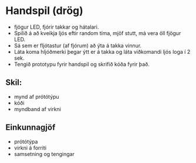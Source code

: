 # Handspil (drög)
* fjögur LED, fjórir takkar og hátalari.
* Spilið á að kveikja ljós eftir random tíma, mjöf stutt, má vera öll fjögur LED.
* Sá sem er fljótastur (af fjórum) að ýta á takka vinnur.
* Láta koma hljóðmerki þegar ýtt er á takka og láta viðkomandi ljós loga í 2 sek.
* Tengið prototypu fyrir handspil og skrifið kóða fyrir það.
## Skil:
* mynd af prótótýpu
* kóði
* myndband af virkni
## Einkunnagjöf
* prótótýpa
* virkni á forriti
* samsetning og tengingar
